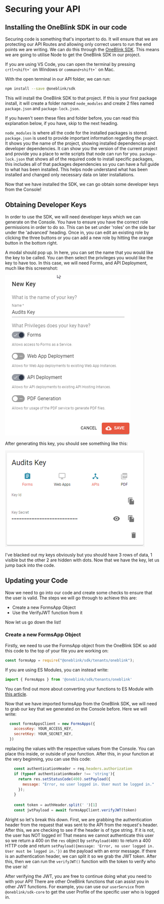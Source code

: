 # Securing your API

## Installing the OneBlink SDK in our code

Securing code is something that's important to do. It will ensure that we are protecting our API Routes and allowing only correct users to run the end points we are writing. We can do this through the [OneBlink SDK](https://oneblink.github.io/sdk-node-js/). This means we are going to utilise Node to get the OneBlink SDK in our project. 

If you are using VS Code, you can open the terminal by pressing <code>crtl+shift+\`</code> on Windows or <code>command+shift+\`</code> on Mac.

With the open terminal in our API folder, we can run:

```bash
npm install --save @oneblink/sdk
```

This will install the OneBlink SDK to that project. If this is your first package install, it will create a folder named `node_modules` and create 2 files named `package.json` and `package-lock.json`. 

If you haven't seen these files and folder before, you can read this explanation below, if you have, skip to the next heading. 

`node_modules` is where all the code for the installed packages is stored. `package.json` is used to provide important information regarding the project. It shows you the name of the project, showing installed dependencies and developer dependencies. It can show you the version of the current project and provide you a place to write scripts that node can run for you. `package-lock.json` that shows all of the required code to install specific packages, this includes all of that packages dependencies so you can have a full guide to what has been installed. This helps node understand what has been installed and changed only necessary data on later installations. 

Now that we have installed the SDK, we can go obtain some developer keys from the Console!

## Obtaining Developer Keys

In order to use the SDK, we will need developer keys which we can generate on the Console. You have to ensure you have the correct role permissions in order to do so. This can be set under 'roles' on the side bar under the 'advanced' heading. Once in, you can edit an existing role by clicking the three buttons or you can add a new role by hitting the orange button in the bottom right. 

A modal should pop up. In here, you can set the name that you would like the key to be called. You can then select the privileges you would like the key to have too. In this case, we will need Forms, and API Deployment, much like this screenshot: 

![An image of a new key being generated on OneBlink Console](../pics/DeveloperKeyCreation.png)

After generating this key, you should see something like this:

![An example of what a developer key looks like after generation on the OneBlink Console](../pics/DeveloperKeyExample.png)

I've blacked out my keys obviously but you should have 3 rows of data, 1 visible but the other 2 are hidden with dots. Now that we have the key, let us jump back into the code. 

## Updating your Code

Now we need to go into our code and create some checks to ensure that the user is valid. The steps we will go through to achieve this are:

- Create a new FormsApp Object
- Use the VerifyJWT function from it

Now let us go down the list!

### Create a new FormsApp Object

Firstly, we need to use the FormsApp object from the OneBlink SDK so add this code to the top of your file you are working on:

```js
const formsApp = require("@oneblink/sdk/tenants/oneblink");
```

If you are using ES Modules, you can instead write:

```js
import { FormsApps } from '@oneblink/sdk/tenants/oneblink'
```

You can find out more about converting your functions to ES Module with [this article](./upgrading-to-es-modules.md).

Now that we have imported formsApp from the OneBlink SDK, we will need to grab our key that we generated on the Console before. 
Here we will write:

```js
  const formsAppsClient = new FormsApps({
    accessKey: YOUR_ACCESS_KEY,
    secretKey: YOUR_SECRET_KEY,
  })
```
replacing the values with the respective values from the Console. You can place this inside, or outside of your function. After this, in your function at the very beginning, you can use this code:

```js
    const authenticationHeader = req.headers.authorization
    if (typeof authenticationHeader !== 'string'){
      return res.setStatusCode(400).setPayload({
        message: "Error, no user logged in. User must be logged in."
      });
    }

    const token = authHeader.split(' ')[1]
    const jwtPayload = await formsAppClient.verifyJWT(token)
```

Alright so let's break this down.
First, we are grabbing the authentication header from the request that was sent to the API from the request's header. After this, we are checking to see if the header is of type string. If it is not, the user has NOT logged in! That means we cannot authenticate this user so we return a 400 on the `res` object by `setPayload(400)` to return a 400 HTTP code and return `setPayload({message: 'Error, no user logged in. User must be logged in.'})` as the payload with an error message. If there is an authentication header, we can split it so we grab the JWT token. After this, then we can run the `verifyJWT()` function with the token to verify who the user is! 

After verifying the JWT, you are free to continue doing what you need to with your API! There are other OneBlink functions that can assist you in other JWT functions. For example, you can use our `userService` from `@oneblink/sdk-core` to get the user Profile of the specific user who is logged in. 
